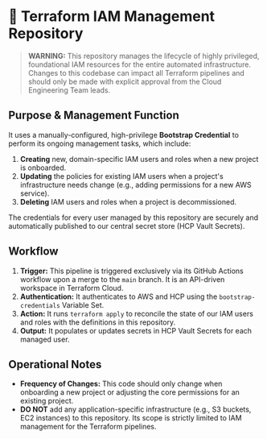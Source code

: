 # 🛑 Terraform IAM Management Repository

> **WARNING:** This repository manages the lifecycle of highly privileged, foundational IAM resources for the entire automated infrastructure. Changes to this codebase can impact all Terraform pipelines and should only be made with explicit approval from the Cloud Engineering Team leads.

## Purpose & Management Function

It uses a manually-configured, high-privilege **Bootstrap Credential** to perform its ongoing management tasks, which include:

1. **Creating** new, domain-specific IAM users and roles when a new project is onboarded.
2. **Updating** the policies for existing IAM users when a project's infrastructure needs change (e.g., adding permissions for a new AWS service).
3. **Deleting** IAM users and roles when a project is decommissioned.

The credentials for every user managed by this repository are securely and automatically published to our central secret store (HCP Vault Secrets).

## Workflow

1. **Trigger:** This pipeline is triggered exclusively via its GitHub Actions workflow upon a merge to the `main` branch. It is an API-driven workspace in Terraform Cloud.
2. **Authentication:** It authenticates to AWS and HCP using the `bootstrap-credentials` Variable Set.
3. **Action:** It runs `terraform apply` to reconcile the state of our IAM users and roles with the definitions in this repository.
4. **Output:** It populates or updates secrets in HCP Vault Secrets for each managed user.

## Operational Notes

* **Frequency of Changes:** This code should only change when onboarding a new project or adjusting the core permissions for an existing project.
* **DO NOT** add any application-specific infrastructure (e.g., S3 buckets, EC2 instances) to this repository. Its scope is strictly limited to IAM management for the Terraform pipelines.
